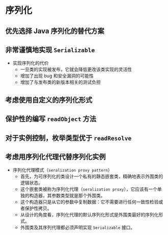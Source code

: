 # 序列化

## 优先选择 Java 序列化的替代方案



## 非常谨慎地实现 `Serializable`

* 实现序列化的代价
  * 一旦类的实现被发布，它就会降低更改该类实现的灵活性
  * 增加了出现 bug 和安全漏洞的可能性
  * 增加了与发布类的新版本相关的测试负担



## 考虑使用自定义的序列化形式



## 保护性的编写 `readObject` 方法



## 对于实例控制，枚举类型优于 `readResolve`



## 考虑用序列化代理代替序列化实例

* 序列化代理模式（`seralization proxy pattern`）
  * 首先，为可序列化的类设计一个私有的静态嵌套类，精确地表示外围类的逻辑状态。
  * 这个嵌套类被称为序列化代理（`seralization proxy`），它应该有一个单独的构造器，其参数类型就是那个外围类。
  * 这个构造器只是从它的参数中复制数据：它不需要进行任何一致性检验或者保护性拷贝。
  * 从设计的角度看，序列化代理的默认序列化形式是外围类最好的序列化形式。
  * 外围类及其序列代理都必须声明实现 `Serializable` 接口。






























